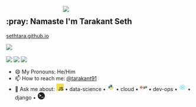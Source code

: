 <!--
### Hi there 👋


**sethtara/sethtara** is a ✨ _special_ ✨ repository because its `README.md` (this file) appears on your GitHub profile.

Here are some ideas to get you started:

- 🔭 I’m currently working on ...
- 🌱 I’m currently learning ...
- 👯 I’m looking to collaborate on ...
- 🤔 I’m looking for help with ...
- 💬 Ask me about ...
- 📫 How to reach me: ...
- 😄 Pronouns: ...
- ⚡ Fun fact: ...
-->


<!-- Heading -->
<img align=right src="https://github-readme-stats.vercel.app/api/top-langs/?username=sethtara&count_private=true&layout=compact&theme=codeSTACKr" width=350>

<h2>:pray: Namaste I'm Tarakant Seth</h2>

<a  href="https://sethtara.github.io/">sethtara.github.io</a>
<p>
<img src="https://komarev.com/ghpvc/?username=sethtara&label=Profile%20views&color=0e75b6&style=flat">

<p>
<a href="https://www.linkedin.com/in/tarakantseth/"><img src="https://img.shields.io/badge/-LinkedIn-blue?style=plastic&amp;labelColor=grey&amp;logo=LinkedIn&amp;alt="LinkedIn Badge"></a>
<a href="https://matrix.to/#/@yeharuto:matrix.org/"><img src="https://img.shields.io/badge/-Matrix-informational?style=plastic&amp;labelColor=grey&amp;logo=Matrix&amp;alt="Matrix Badge"></a>
<a href="https://mastodon.social/@tarakant"><img src="https://img.shields.io/badge/-mastodon-informational?style=plastic&amp;labelColor=grey&amp;logo=Mastodon&amp;alt="Mastodon Badge"></a>
</p>


 <!-- About section -->
<!--  
✨ I'm a computer science engineer and a self-taught passionate FrontEnd developer from :nepal: 
I love sharing my knowledge with others, and I do that during my free time with my friend's circle.I love contributing to opensource communities and helping them in any way possible. 
 -->
<!-- 
<img align=right src="https://github-readme-stats.vercel.app/api?username=sethtara&count_private=true&show_icons=true&theme=onelight" width=350/> -->

- 😄 My Pronouns: He/Him  
- 📫 How to reach me: [@tarakant91](https://www.linkedin.com/in/tarakantseth/)
- 💬 Ask me about: <code><img height="20" src="https://raw.githubusercontent.com/github/explore/80688e429a7d4ef2fca1e82350fe8e3517d3494d/topics/javascript/javascript.png"></code> • data-science  • <code><img height="20" src="https://raw.githubusercontent.com/github/explore/80688e429a7d4ef2fca1e82350fe8e3517d3494d/topics/python/python.png"></code>  • cloud  • <code><img height="20" src="https://raw.githubusercontent.com/github/explore/80688e429a7d4ef2fca1e82350fe8e3517d3494d/topics/git/git.png"></code>  • dev-ops  • <code><img height="20" src="https://raw.githubusercontent.com/github/explore/80688e429a7d4ef2fca1e82350fe8e3517d3494d/topics/react/react.png"></code>  • django  • <code><img height="20" src="https://raw.githubusercontent.com/github/explore/80688e429a7d4ef2fca1e82350fe8e3517d3494d/topics/terminal/terminal.png"></code>


<!-- STAT's -->
<p></p>





